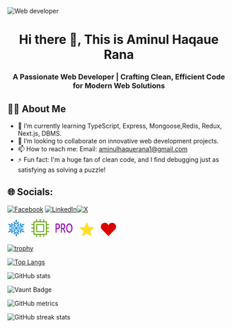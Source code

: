 ![Web developer](https://media.licdn.com/dms/image/v2/D5616AQG43y80BmPJkQ/profile-displaybackgroundimage-shrink_350_1400/profile-displaybackgroundimage-shrink_350_1400/0/1726493818587?e=1732147200&v=beta&t=rK09Uz9gKKEfK91hoWIwRAQ-ueWGTMR4tOFhsA-8CEE)
                    <h1 align="center">  Hi there 👋, This is Aminul Haqaue Rana</h1>                          
<h3 align="center">A Passionate Web Developer | Crafting Clean, Efficient Code for Modern Web Solutions </h3>


**<h2>🙋‍♂️ About Me </h2>**
- 🌱 I’m currently learning TypeScript, Express, Mongoose,Redis, Redux, Next.js, DBMS. 
- 👯 I’m looking to collaborate on innovative web development projects.
- 📫 How to reach me: Email: aminulhaquerana1@gmail.com 
- ⚡ Fun fact: I'm a huge fan of clean code, and I find debugging just as satisfying as solving a puzzle! 


## 🌐 Socials:
[![Facebook](https://img.shields.io/badge/Facebook-%231877F2.svg?logo=Facebook&logoColor=white)](https://facebook.com/profile.php?id=100065364938702) [![LinkedIn](https://img.shields.io/badge/LinkedIn-%230077B5.svg?logo=linkedin&logoColor=white)](https://linkedin.com/in/aminul-haque-rana-8a595223b/)[![X](https://img.shields.io/badge/X-black.svg?logo=X&logoColor=white)](https://x.com/AminulHaqu1057) 
 

<a href='https://archiveprogram.github.com/'><img src='https://raw.githubusercontent.com/acervenky/animated-github-badges/master/assets/acbadge.gif' width='40' height='40'></a> <a href='https://docs.github.com/en/developers'><img src='https://raw.githubusercontent.com/acervenky/animated-github-badges/master/assets/devbadge.gif' width='40' height='40'></a> <a href='https://github.com/pricing'><img src='https://raw.githubusercontent.com/acervenky/animated-github-badges/master/assets/pro.gif' width='40' height='40'></a> <a href='https://stars.github.com/'><img src='https://raw.githubusercontent.com/acervenky/animated-github-badges/master/assets/starbadge.gif' width='35' height='35'></a> <a href='https://docs.github.com/en/github/supporting-the-open-source-community-with-github-sponsors'><img src='https://raw.githubusercontent.com/acervenky/animated-github-badges/master/assets/sponsorbadge.gif' width='35' height='35'></a> 

[![trophy](https://github-profile-trophy.vercel.app/?username=aminulhr)](https://github.com/ryo-ma/github-profile-trophy)

[![Top Langs](https://github-readme-stats.vercel.app/api/top-langs/?username=aminulhr)](https://github.com/anuraghazra/github-readme-stats)

![GitHub stats](https://github-readme-stats.vercel.app/api?username=aminulhr&show_icons=true)  

![Vaunt Badge](https://api.vaunt.dev/v1/github/entities/aminulhr/contributions?format=svg&private=false)  

![GitHub metrics](https://metrics.lecoq.io/aminulhr)  

![GitHub streak stats](https://streak-stats.demolab.com/?user=aminulhr)  

